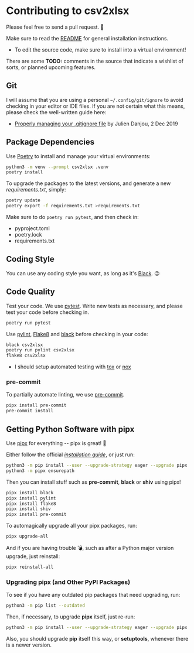 # Contributing to csv2xlsx

Please feel free to send a pull request.  🙂

Make sure to read the [README](README.md) for general installation
instructions.

* To edit the source code, make sure to install into a virtual environment!

There are some __TODO:__ comments in the source that indicate a wishlist of
sorts, or planned upcoming features.

## Git

I will assume that you are using a personal `~/.config/git/ignore` to avoid
checking in your editor or IDE files. If you are not certain what this means,
please check the well-written guide here:

* [Properly managing your .gitignore file][gitignore]
  by Julien Danjou, 2 Dec 2019

[gitignore]: https://julien.danjou.info/properly-managing-your-gitignore/

## Package Dependencies

Use [Poetry] to install and manage your virtual environments:

```bash
python3 -m venv --prompt csv2xlsx .venv
poetry install
```

[Poetry]: https://python-poetry.org

To upgrade the packages to the latest versions, and generate a new
*requirements.txt*, simply:

```bash
poetry update
poetry export -f requirements.txt >requirements.txt
```

Make sure to do `poetry run pytest`, and then check in:

* pyproject.toml
* poetry.lock
* requirements.txt

## Coding Style

You can use any coding style you want, as long as it's [Black]. 😉

[Black]: https://black.readthedocs.io/

## Code Quality

Test your code. We use [pytest]. Write new tests as necessary, and please
test your code before checking in.

```bash
poetry run pytest
```

Use [pylint], [Flake8] and [black] before checking in your code:

```bash
black csv2xlsx
poetry run pylint csv2xlsx
flake8 csv2xlsx
```

[pytest]: https://pytest.org/
[pylint]: https://www.pylint.org
[Flake8]: https://flake8.pycqa.org/

* I should setup automated testing with
  [tox](https://tox.readthedocs.io/)
  or [nox](https://github.com/theacodes/nox)

### pre-commit

To partially automate linting, we use [pre-commit].

```bash
pipx install pre-commit
pre-commit install
```

[pre-commit]: https://pre-commit.com

## Getting Python Software with pipx

Use [pipx] for everything -- pipx is great! 🌟

[pipx]: https://pipxproject.github.io/pipx/

Either follow the official
[_installation guide_](https://pipxproject.github.io/pipx/installation/),
or just run:

```bash
python3 -m pip install --user --upgrade-strategy eager --upgrade pipx
python3 -m pipx ensurepath
```

Then you can install stuff such as **pre-commit**, **black** or **shiv** using
pipx!

```bash
pipx install black
pipx install pylint
pipx install flake8
pipx install shiv
pipx install pre-commit
```

To automagically upgrade all your pipx packages, run:

```bash
pipx upgrade-all
```

And if you are having trouble 💣, such as after a Python major version
upgrade, just reinstall:

```bash
pipx reinstall-all
```

### Upgrading pipx (and Other PyPI Packages)

To see if you have any outdated pip packages that need upgrading, run:

```bash
python3 -m pip list --outdated
```

Then, if necessary, to upgrade **pipx** itself, just re-run:

```bash
python3 -m pip install --user --upgrade-strategy eager --upgrade pipx
```

Also, you should upgrade **pip** itself this way, or **setuptools**, whenever
there is a newer version.

